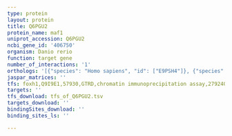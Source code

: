 ```yaml
---
type: protein
layout: protein
title: Q6PGU2
protein_name: maf1
uniprot_accession: Q6PGU2
ncbi_gene_id: '406750'
organism: Danio rerio
function: target gene
number_of_interactions: '1'
orthologs: '[{"species": "Homo sapiens", "id": ["E9PSH4"]}, {"species": "Mus musculus", "id": ["<a href=\"/protein/q9d0u6\">Q9D0U6</a>"]}, {"species": "Rattus norvegicus", "id": ["<a href=\"/protein/q5xih0\">Q5XIH0</a>"]}, {"species": "Drosophila melanogaster", "id": ["<a href=\"/protein/q7pl26\">Q7PL26</a>"]}, {"species": "Caenorhabditis elegans", "id": ["<a href=\"/protein/q9tzn2\">Q9TZN2</a>"]}]'
jaspar_matrices: ''
tfs: foxh1,Q9I9E1,57930,GTRD,chromatin immunoprecipitation assay,27924024%5Buid%5D,No
targets: ''
tfs_download: tfs_of_Q6PGU2.tsv
targets_download: ''
bindingSites_download: ''
binding_sites_ls: ''

---
```

